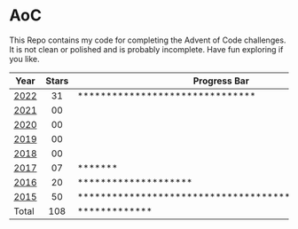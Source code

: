 # AoC

This Repo contains my code for completing the Advent of Code challenges. It is not clean or polished and is probably incomplete. Have fun exploring if you like.

| Year         | Stars | Progress Bar                                       | Percent |
|--------------|:-----:|----------------------------------------------------|--------:|
| [2022](2022) | 31    | *******************************                    | 62%     |
| [2021](2021) | 00    |                                                    | 0%      |
| [2020](2020) | 00    |                                                    | 0%      |
| [2019](2019) | 00    |                                                    | 0%      |
| [2018](2018) | 00    |                                                    | 0%      |
| [2017](2017) | 07    | *******                                            | 14%     |
| [2016](2016) | 20    | ********************                               | 40%     |
| [2015](2015) | 50    | ************************************************** | 100%    |
| Total        | 108   | *************                                      | 27%     |
